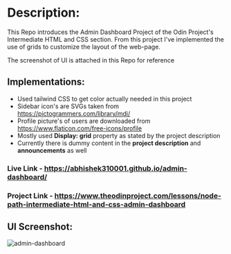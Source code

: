 # Description:

This Repo introduces the Admin Dashboard Project of the Odin Project's Intermediate HTML and CSS section. From this project I've implemented the use of grids to customize the layout of the web-page.

The screenshot of UI is attached in this Repo for reference

## Implementations:

- Used tailwind CSS to get color actually needed in this project
- Sidebar icon's are SVGs taken from https://pictogrammers.com/library/mdi/
- Profile picture's of users are downloaded from https://www.flaticon.com/free-icons/profile
- Mostly used **Display: grid** property as stated by the project description
- Currently there is dummy content in the **project description** and **announcements** as well

### Live Link - https://abhishek310001.github.io/admin-dashboard/

### Project Link - https://www.theodinproject.com/lessons/node-path-intermediate-html-and-css-admin-dashboard

## UI Screenshot:

![admin-dashboard](https://user-images.githubusercontent.com/128154648/231128184-f1bb06a4-30a4-4557-b084-43e50d6ecb79.png)
